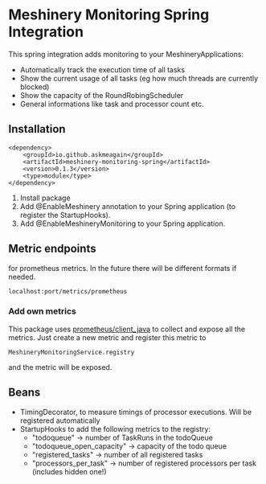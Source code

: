 # Meshinery Monitoring Spring Integration

This spring integration adds monitoring to your MeshineryApplications:

* Automatically track the execution time of all tasks
* Show the current usage of all tasks (eg how much threads are currently blocked)
* Show the capacity of the RoundRobingScheduler
* General informations like task and processor count etc.

## Installation

    <dependency>
        <groupId>io.github.askmeagain</groupId>
        <artifactId>meshinery-monitoring-spring</artifactId>
        <version>0.1.3</version>
        <type>module</type>
    </dependency>

1. Install package
2. Add @EnableMeshinery annotation to your Spring application (to register the StartupHooks).
3. Add @EnableMeshineryMonitoring to your Spring application.

## Metric endpoints

for prometheus metrics. In the future there will be different formats if needed.

    localhost:port/metrics/prometheus

### Add own metrics

This package uses [prometheus/client_java](https://github.com/prometheus/client_java) to collect and expose all the
metrics. Just create a new metric
and register this metric to 

    MeshineryMonitoringService.registry

and the metric will be exposed.

## Beans

* TimingDecorator, to measure timings of processor executions. Will be registered automatically 
* StartupHooks to add the following metrics to the registry:
  * "todoqueue" -> number of TaskRuns in the todoQueue
  * "todoqueue_open_capacity" -> capacity of the todo queue
  * "registered_tasks" -> number of all registered tasks
  * "processors_per_task" -> number of registered processors per task (includes hidden one!)